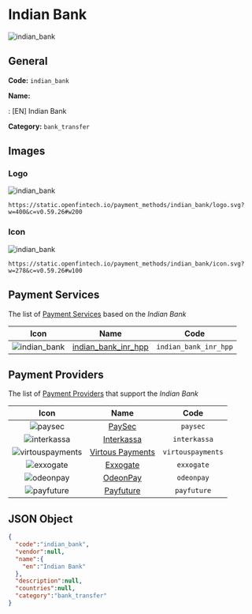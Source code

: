 
# Indian Bank 
![indian_bank](https://static.openfintech.io/payment_methods/indian_bank/logo.svg?w=400&c=v0.59.26#w200)  

## General 
**Code:** `indian_bank` 
 
**Name:** 
 
:	[EN] Indian Bank 
 
**Category:** `bank_transfer` 
 

## Images 

### Logo 
![indian_bank](https://static.openfintech.io/payment_methods/indian_bank/logo.svg?w=400&c=v0.59.26#w200)  

```
https://static.openfintech.io/payment_methods/indian_bank/logo.svg?w=400&c=v0.59.26#w200
```  

### Icon 
![indian_bank](https://static.openfintech.io/payment_methods/indian_bank/icon.svg?w=278&c=v0.59.26#w100)  

```
https://static.openfintech.io/payment_methods/indian_bank/icon.svg?w=278&c=v0.59.26#w100
```  

## Payment Services 
 
The list of [Payment Services](/payment-services/) based on the _Indian Bank_ 

|Icon|Name|Code| 
|:---:|:---:|:---:| 
|![indian_bank](https://static.openfintech.io/payment_methods/indian_bank/icon.svg?w=278&c=v0.59.26#w100) |[indian_bank_inr_hpp](/payment-services/indian_bank_inr_hpp/)|`indian_bank_inr_hpp`| 
 

## Payment Providers 
 
The list of [Payment Providers](/payment-providers/) that support the _Indian Bank_ 

|Icon|Name|Code| 
|:---:|:---:|:---:| 
|![paysec](https://static.openfintech.io/payment_providers/paysec/icon.png?w=278&c=v0.59.26#w100) |[PaySec](/payment-providers/paysec/)|`paysec`| 
|![interkassa](https://static.openfintech.io/payment_providers/interkassa/icon.svg?w=278&c=v0.59.26#w100) |[Interkassa](/payment-providers/interkassa/)|`interkassa`| 
|![virtouspayments](https://static.openfintech.io/payment_providers/virtouspayments/icon.png?w=278&c=v0.59.26#w100) |[Virtous Payments](/payment-providers/virtouspayments/)|`virtouspayments`| 
|![exxogate](https://static.openfintech.io/payment_providers/exxogate/icon.svg?w=278&c=v0.59.26#w100) |[Exxogate](/payment-providers/exxogate/)|`exxogate`| 
|![odeonpay](https://static.openfintech.io/payment_providers/odeonpay/icon.png?w=278&c=v0.59.26#w100) |[OdeonPay](/payment-providers/odeonpay/)|`odeonpay`| 
|![payfuture](https://static.openfintech.io/payment_providers/payfuture/icon.svg?w=278&c=v0.59.26#w100) |[Payfuture](/payment-providers/payfuture/)|`payfuture`| 
 

## JSON Object 

```json
{
  "code":"indian_bank",
  "vendor":null,
  "name":{
    "en":"Indian Bank"
  },
  "description":null,
  "countries":null,
  "category":"bank_transfer"
}
```  
